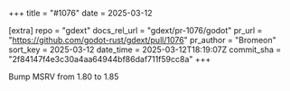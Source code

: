 +++
title = "#1076"
date = 2025-03-12

[extra]
repo = "gdext"
docs_rel_url = "gdext/pr-1076/godot"
pr_url = "https://github.com/godot-rust/gdext/pull/1076"
pr_author = "Bromeon"
sort_key = 2025-03-12
date_time = 2025-03-12T18:19:07Z
commit_sha = "2f84147f4e3c30a4aa64944bf86daf711f59cc8a"
+++

Bump MSRV from 1.80 to 1.85
